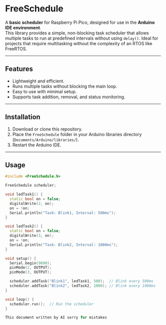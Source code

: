 # FreeSchedule

A **basic scheduler** for Raspberry Pi Pico, designed for use in the **Arduino IDE environment**.  
This library provides a simple, non-blocking task scheduler that allows multiple tasks to run at predefined intervals without using `delay()`. Ideal for projects that require multitasking without the complexity of an RTOS like FreeRTOS.

---

## Features

- Lightweight and efficient.
- Runs multiple tasks without blocking the main loop.
- Easy to use with minimal setup.
- Supports task addition, removal, and status monitoring.

---

## Installation

1. Download or clone this repository.
2. Place the `FreeSchedule` folder in your Arduino libraries directory (`Documents/Arduino/libraries/`).
3. Restart the Arduino IDE.

---

## Usage

```cpp
#include <FreeSchedule.h>

FreeSchedule scheduler;

void ledTask1() {
  static bool on = false;
  digitalWrite(2, on);
  on = !on;
  Serial.println("Task: Blink1, Interval: 500ms");
}

void ledTask2() {
  static bool on = false;
  digitalWrite(3, on);
  on = !on;
  Serial.println("Task: Blink2, Interval: 1000ms");
}

void setup() {
  Serial.begin(9600);
  pinMode(2, OUTPUT);
  pinMode(3, OUTPUT);

  scheduler.addTask("Blink1", ledTask1, 500);  // Blink every 500ms
  scheduler.addTask("Blink2", ledTask2, 1000); // Blink every 1000ms
}

void loop() {
  scheduler.run();  // Run the scheduler
}

This document written by AI sorry for mistakes

